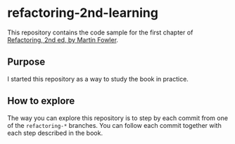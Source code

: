 # refactoring-2nd-learning

This repository contains the code sample for the first chapter of
[Refactoring, 2nd ed, by Martin Fowler][ref_book].

## Purpose

I started this repository as a way to study the book in practice.

## How to explore

The way you can explore this repository is to step by each commit
from one of the `refactoring-*` branches. You can follow each commit
together with each step described in the book.

[ref_book]: https://www.amazon.com.br/Refactoring-Improving-Design-Existing-Code/dp/0134757599/ref=sr_1_1?ie=UTF8&qid=1543580425&sr=8-1&keywords=refactoring+2nd+edition
